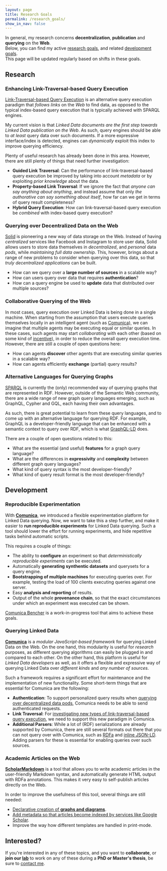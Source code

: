 ```yaml
---
layout: page
title: Research Goals
permalink: /research_goals/
show_in_nav: false
---
```


In general, my research concerns <strong>decentralization</strong>, <strong>publication</strong> and <strong>querying</strong> on the <strong>Web</strong>.
<br />
Below, you can find my active [research goals](#research-goals), and related [development goals](#development-goals).
<br />
This page will be updated regularly based on shifts in these goals.

## Research

### Enhancing Link-Traversal-based Query Execution

[Link-Traversal-based Query Execution](https://arxiv.org/abs/1108.6328)
is an alternative query execution paradigm that _follows links_ on the _Web_ to find data,
as opposed to the typical index-based query execution that is typically achieved with SPARQL engines.

My current vision is that *Linked Data documents are the first step towards Linked Data publication on the Web*.
As such, query engines should be able to *at least* query data over such documents.
If a more expressive interface/index is detected, engines can *dynamically* exploit this index to improve querying efficiency.

Plenty of useful research has already been done in this area.
However, there are still plenty of things that need further investigation:

* **Guided Link Traversal**: Can the performance of link-traversal-based query execution be improved by taking into account *metadata* or by exploiting *prior knowledge* about the data.
* **Property-based Link Traversal**: If we ignore the fact that _anyone can say anything about anything_, and instead assume that only _the authorative can say something about itself_, how far can we get in terms of query result completeness?
* **Hybrid Query Execution**: How can link-traversal-based query execution be _combined_ with index-based query execution?

### Querying over Decentralized Data on the Web

[Solid](https://solid.mit.edu/) is pioneering a new way of data storage on the Web.
Instead of having _centralized_ services like Facebook and Instagram to store user data,
Solid allows users to store data themselves in _decentralized_, and _personal_ data _pods_,
while _maintaining full data ownership_.
This, however, brings about a range of new problems to consider when querying over this data,
so that _truly decentralized applications_ can be built.

* How can we query over a **large number of sources** in a scalable way?
* How can users query over data that requires **authentication**? 
* How can a query engine be used to **update** data that distributed over multiple sources?

### Collaborative Querying of the Web

In most cases, query execution over Linked Data is being done in a single machine.
When starting from the assumption that users execute queries themselves locally in an intelligent agent (such as [Comunica](http://comunica.linkeddatafragments.org/)),
we can imagine that multiple agents may be executing equal or similar queries.
In these cases, such agents may start _collaborating_ with each other (based on some kind of [incentive](https://ruben.verborgh.org/articles/incentivized-collaboration/)), in order to reduce the overall query execution time.
However, there are still a couple of open questions here:

* How can agents **discover** other agents that are executing similar queries in a scalable way?
* How can agents efficiently **exchange** (partial) query results?

### Alternative Languages for Querying Graphs

[SPARQL](https://www.w3.org/TR/2013/REC-sparql11-query-20130321/) is currently the
(only) recommended way of querying graphs that are represented in RDF.
However, outside of the Semantic Web community, there are a wide range of new graph query languages emerging,
such as GraphQL, Cypher and GQL, each having their own advantages.

As such, there is great potential to learn from these query languages,
and to come up with an alternative language for querying RDF.
For example, GraphQL is a developer-friendly language
that can be enhanced with a semantic context to query over RDF,
which is what [GraphQL-LD](https://comunica.github.io/Article-ISWC2018-Demo-GraphQlLD/) does.

There are a couple of open questions related to this:

* What are the essential (and useful) **features** for a graph query language?
* What are the differences in **expressivity** and **complexity** between different graph query languages?
* What kind of query syntax is the most developer-friendly?
* What kind of query result format is the most developer-friendly?

## Development

### Reproducible Experimentation

With [**Comunica**](http://comunica.linkeddatafragments.org/),
we introduced a flexible experimentation platform for Linked Data querying.
Now, we want to take this a step further,
and make it easier to **run reproducible experiments** for Linked Data querying.
Such a tool should lower the effort for running experiments,
and hide repetitive tasks behind automatic scripts.

This requires a couple of things:

* The ability to **configure** an experiment so that _deterministically reproducible experiments_ can be executed.
* Automatically **generating synthentic datasets** and querysets for a query engine.
* **Bootstrapping of multiple machines** for executing queries over. For example, testing the load of 100 clients executing queries against one server.
* Easy **analysis and reporting** of results.
* Output of the whole **provenance chain**, so that the exact circumstances under which an experiment was executed can be shown.

[Comunica Bencher](https://github.com/comunica/comunica-bencher) is a work-in-progress tool that aims to achieve these goals.

### Querying Linked Data

[**Comunica**](http://comunica.linkeddatafragments.org/) is a _modular JavaScript-based framework_ for querying Linked Data on the Web.
On the one hand, this modularity is useful for _research_ purposes, as different querying algorithms can easily be plugged in and compared to each other.
On the other hand, this platform is useful for _Linked Data developers_ as well, as it offers a flexible and expressive way of querying Linked Data over _different kinds_ and _any number of sources_.

Such a framework requires a significant effort for maintenance and the implementation of new functionality.
Some short-term things that are essential for Comunica are the following:

* **Authentication**: To support personalized query results when [querying over decentralized data pods](#querying-over-decentralized-data-on-the-web), Comunica needs to be able to send authenticated requests.
* **Link Traversal**: For [investigating new types of link-traversal-based query execution](enhancing-link-traversal-based-query-execution), we need to support this new paradigm in Comunica.
* **Additional Parsers**: While a lot of (RDF) serializations are already supported by Comunica, there are still several formats out there that you can not query over with Comunica, such as [RDFa](https://rdfa.info/) and [inline JSON-LD](https://json-ld.org/). Adding parsers for these is essential for enabling queries over such sources.

### Academic Articles on the Web

[**ScholarMarkdown**](https://github.com/rubensworks/ScholarMarkdown) is a tool that allows you to write academic articles in the user-friendly Markdown syntax, and automatically generate HTML output with RDFa annotations.
This makes it very easy to self-publish articles directly on the Web.

In order to improve the usefulness of this tool, several things are still needed:

* [Declarative creation of **graphs and diagrams**](https://github.com/rubensworks/ScholarMarkdown/issues/16).
* [Add metadata so that articles become indexed by services like Google Scholar](https://github.com/rubensworks/ScholarMarkdown/issues/13).
* Improve the way how different templates are handled in print-mode.

## Interested?

If you're interested in any of these topics,
and you want to **collaborate**,
or **join our [lab](https://www.ugent.be/ea/idlab/en)** to work on any of these during a **PhD or Master's thesis**,
be sure to [contact me](mailto:rubensworks@gmail.com).
